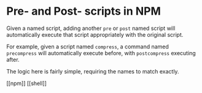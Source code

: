 # Pre- and Post- scripts in NPM
Given a named script, adding another `pre` or `post` named script will automatically execute that script appropriately with the original script.

For example, given a script named `compress`, a command named `precompress` will automatically execute before, with `postcompress` executing after.

The logic here is fairly simple, requiring the names to match exactly.

[[npm]]
[[shell]]